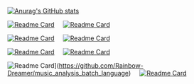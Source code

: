 [![Anurag's GitHub stats](https://github-readme-stats.vercel.app/api?username=Rainbow-Dreamer)](https://github.com/anuraghazra/github-readme-stats)

[![Readme Card](https://github-readme-stats.vercel.app/api/pin/?username=Rainbow-Dreamer&repo=musicpy)](https://github.com/Rainbow-Dreamer/musicpy) &nbsp;&nbsp;&nbsp; [![Readme Card](https://github-readme-stats.vercel.app/api/pin/?username=Rainbow-Dreamer&repo=Ideal-Piano)](https://github.com/Rainbow-Dreamer/Ideal-Piano)

[![Readme Card](https://github-readme-stats.vercel.app/api/pin/?username=Rainbow-Dreamer&repo=ascii-converter)](https://github.com/Rainbow-Dreamer/ascii-converter) &nbsp;&nbsp;&nbsp; [![Readme Card](https://github-readme-stats.vercel.app/api/pin/?username=Rainbow-Dreamer&repo=PVZ_Minimal)](https://github.com/Rainbow-Dreamer/PVZ_Minimal)

[![Readme Card](https://github-readme-stats.vercel.app/api/pin/?username=Rainbow-Dreamer&repo=file_merge_split)](https://github.com/Rainbow-Dreamer/file_merge_split) &nbsp;&nbsp;&nbsp; [![Readme Card](https://github-readme-stats.vercel.app/api/pin/?username=Rainbow-Dreamer&repo=matrix-encrypt)](https://github.com/Rainbow-Dreamer/matrix-encrypt)

![Readme Card](https://github-readme-stats.vercel.app/api/pin/?username=Rainbow-Dreamer&repo=music_analysis_batch_language)](https://github.com/Rainbow-Dreamer/music_analysis_batch_language) &nbsp;&nbsp;&nbsp; [![Readme Card](https://github-readme-stats.vercel.app/api/pin/?username=Rainbow-Dreamer&repo=password-manager)](https://github.com/Rainbow-Dreamer/password-manager)
